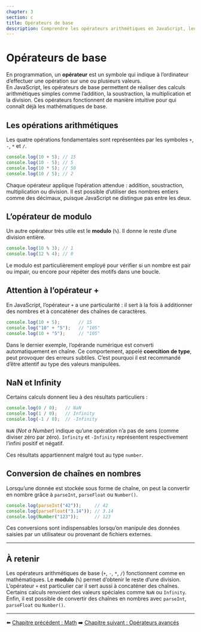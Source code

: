 ```yaml
---
chapter: 3
section: c
title: Opérateurs de base
description: Comprendre les opérateurs arithmétiques en JavaScript, leurs particularités et leurs pièges fréquents.
---
```


# Opérateurs de base

En programmation, un **opérateur** est un symbole qui indique à l’ordinateur d’effectuer une opération sur une ou plusieurs valeurs.  
En JavaScript, les opérateurs de base permettent de réaliser des calculs arithmétiques simples comme l’addition, la soustraction, la multiplication et la division. Ces opérateurs fonctionnent de manière intuitive pour qui connaît déjà les mathématiques de base.

## Les opérations arithmétiques

Les quatre opérations fondamentales sont représentées par les symboles `+`, `-`, `*` et `/`.  

```javascript
console.log(10 + 5); // 15
console.log(10 - 5); // 5
console.log(10 * 5); // 50
console.log(10 / 5); // 2
```

Chaque opérateur applique l’opération attendue : addition, soustraction, multiplication ou division. Il est possible d’utiliser des nombres entiers comme des décimaux, puisque JavaScript ne distingue pas entre les deux.

## L’opérateur de modulo

Un autre opérateur très utile est le **modulo** (`%`). Il donne le reste d’une division entière.

```javascript
console.log(10 % 3); // 1
console.log(12 % 4); // 0
```

Le modulo est particulièrement employé pour vérifier si un nombre est pair ou impair, ou encore pour répéter des motifs dans une boucle.

## Attention à l’opérateur +

En JavaScript, l’opérateur `+` a une particularité : il sert à la fois à additionner des nombres et à concaténer des chaînes de caractères.

```javascript
console.log(10 + 5);       // 15
console.log("10" + "5");   // "105"
console.log(10 + "5");     // "105"
```

Dans le dernier exemple, l’opérande numérique est converti automatiquement en chaîne. Ce comportement, appelé **coercition de type**, peut provoquer des erreurs subtiles. C’est pourquoi il est recommandé d’être attentif au type des valeurs manipulées.

## NaN et Infinity

Certains calculs donnent lieu à des résultats particuliers :

```javascript
console.log(0 / 0);   // NaN
console.log(1 / 0);   // Infinity
console.log(-1 / 0);  // -Infinity
```

`NaN` (*Not a Number*) indique qu’une opération n’a pas de sens (comme diviser zéro par zéro).
`Infinity` et `-Infinity` représentent respectivement l’infini positif et négatif.

Ces résultats appartiennent malgré tout au type `number`.

## Conversion de chaînes en nombres

Lorsqu’une donnée est stockée sous forme de chaîne, on peut la convertir en nombre grâce à `parseInt`, `parseFloat` ou `Number()`.

```javascript
console.log(parseInt("42"));     // 42
console.log(parseFloat("3.14")); // 3.14
console.log(Number("123"));      // 123
```

Ces conversions sont indispensables lorsqu’on manipule des données saisies par un utilisateur ou provenant de fichiers externes.


---

## À retenir

Les opérateurs arithmétiques de base (`+`, `-`, `*`, `/`) fonctionnent comme en mathématiques.
Le **modulo** (`%`) permet d’obtenir le reste d’une division.
L’opérateur `+` est particulier car il sert aussi à concaténer des chaînes.
Certains calculs renvoient des valeurs spéciales comme `NaN` ou `Infinity`.
Enfin, il est possible de convertir des chaînes en nombres avec `parseInt`, `parseFloat` ou `Number()`.

---

⬅️ [Chapitre précédent : Math](./b_Math.md)
➡️ [Chapitre suivant : Opérateurs avancés](./d_Avances.md)
